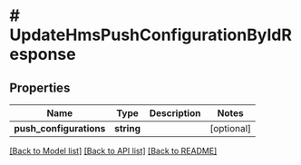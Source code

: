 # # UpdateHmsPushConfigurationByIdResponse

## Properties

Name | Type | Description | Notes
------------ | ------------- | ------------- | -------------
**push_configurations** | **string** |  | [optional]

[[Back to Model list]](../../README.md#models) [[Back to API list]](../../README.md#endpoints) [[Back to README]](../../README.md)
